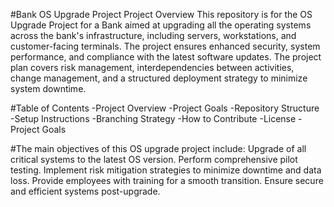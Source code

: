 #Bank OS Upgrade Project
Project Overview
This repository is for the OS Upgrade Project for a Bank aimed at upgrading all the operating systems across the bank's infrastructure, including servers, workstations, and customer-facing terminals. The project ensures enhanced security, system performance, and compliance with the latest software updates.
The project plan covers risk management, interdependencies between activities, change management, and a structured deployment strategy to minimize system downtime.

#Table of Contents
-Project Overview
-Project Goals
-Repository Structure
-Setup Instructions
-Branching Strategy
-How to Contribute
-License
-Project Goals

#The main objectives of this OS upgrade project include:
Upgrade of all critical systems to the latest OS version.
Perform comprehensive pilot testing.
Implement risk mitigation strategies to minimize downtime and data loss.
Provide employees with training for a smooth transition.
Ensure secure and efficient systems post-upgrade.
